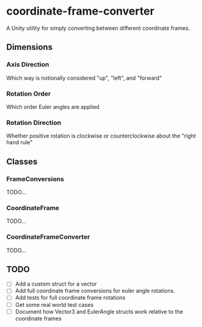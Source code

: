 # coordinate-frame-converter

A Unity utility for simply converting between different coordinate frames.

## Dimensions
### Axis Direction

Which way is notionally considered "up", "left", and "forward"

### Rotation Order

Which order Euler angles are applied

### Rotation Direction

Whether positive rotation is clockwise or counterclockwise about the "right hand rule"

## Classes
### FrameConversions
TODO...

### CoordinateFrame
TODO...

### CoordinateFrameConverter
TODO...

## TODO
- [ ] Add a custom struct for a vector
- [ ] Add full coordinate frame conversions for euler angle rotations.
- [ ] Add tests for full coordinate frame rotations
- [ ] Get some real world test cases
- [ ] Document how Vector3 and EulerAngle structs work relative to the coordinate frames
